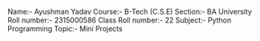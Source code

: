 Name:- Ayushman Yadav
Course:- B-Tech (C.S.E)
Section:- BA
University Roll number:- 2315000586
Class Roll number:- 22
Subject:- Python Programming
Topic:- Mini Projects
